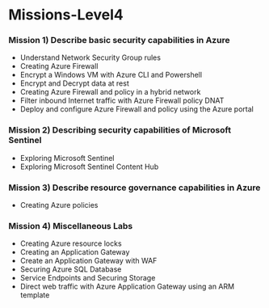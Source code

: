 # Missions-Level4

### Mission 1) Describe basic security capabilities in Azure
- Understand Network Security Group rules
- Creating Azure Firewall
- Encrypt a Windows VM with Azure CLI and Powershell
- Encrypt and Decrypt data at rest
- Creating Azure Firewall and policy in a hybrid network
- Filter inbound Internet traffic with Azure Firewall policy DNAT
- Deploy and configure Azure Firewall and policy using the Azure portal

### Mission 2) Describing security capabilities of Microsoft  Sentinel
- Exploring Microsoft Sentinel
- Exploring Microsoft Sentinel Content Hub

### Mission 3) Describe resource governance capabilities in Azure
- Creating Azure policies

### Mission 4) Miscellaneous Labs
- Creating Azure resource locks
- Creating an Application Gateway
- Create an Application Gateway with WAF
- Securing Azure SQL Database
- Service Endpoints and Securing Storage
- Direct web traffic with Azure Application Gateway using an ARM template


  
